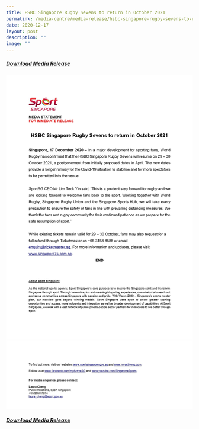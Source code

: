 ```yaml
---
title: HSBC Singapore Rugby Sevens to return in October 2021
permalink: /media-centre/media-release/hsbc-singapore-rugby-sevens-to-return-in-october-2021/
date: 2020-12-17
layout: post
description: ""
image: ""
---
```

##### **[Download Media Release](/files/Media%20Centre/Media%20Release/2020/December/Media%20Statement_HSBC%20Singapore%20Rugby%20Sevens%20to%20return%20in%20October%202021.pdf)**

![](/images/Media%20Centre/Media%20Release/2020/December/Media%20Statement_HSBC%20Singapore%20Rugby%20Sevens%20to%20return%20in%20October%202021_page-0001.jpeg)
![](/images/Media%20Centre/Media%20Release/2020/December/Media-Statement_HSBC-Singapore-Rugby-Sevens-to-return-in-October-2021_page-0002.jpeg)
##### **[Download Media Release](/files/Media%20Centre/Media%20Release/2020/December/Media%20Statement_HSBC%20Singapore%20Rugby%20Sevens%20to%20return%20in%20October%202021.pdf)**